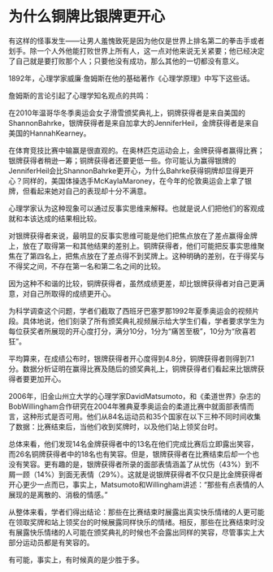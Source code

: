 # 为什么铜牌比银牌更开心

有这样的怪事发生——让男人羞愧致死是因为他仅是世界上排名第二的拳击手或者划手。除一个人外他能打败世界上所有人，这一点对他来说无关紧要；他已经决定了自己就是要打败那个人；只要他没有成功，那么其他的一切都没有意义。

1892年，心理学家威廉·詹姆斯在他的基础著作《心理学原理》中写下这些话。

詹姆斯的言论引起了心理学知名观点的共鸣：

在2010年温哥华冬季奥运会女子滑雪颁奖典礼上，铜牌获得者是来自美国的ShannonBahrke，银牌获得者是来自加拿大的JenniferHeil，金牌获得者是来自美国的HannahKearney。

在体育竞技比赛中输赢是很直观的。在奥林匹克运动会上，金牌获得者赢得比赛；银牌获得者稍逊一筹；铜牌获得者还要更低一些。你可能认为赢得银牌的JenniferHeil会比ShannonBahrke更开心，为什么Bahrke获得铜牌却显得更开心？同样的，美国体操选手McKaylaMaroney，在今年的伦敦奥运会上拿了银牌，但看起来她对自己的表现却十分不满意。

心理学家认为这种现象可以通过反事实思维来解释。也就是说人们把他们的客观成就和本该达成的结果相比较。

对银牌获得者来说，最明显的反事实思维可能是他们把焦点放在了差点赢得金牌上，放在了取得第一和其他结果的差别上。铜牌获得者，他们可能把反事实思维聚焦在了第四名上，把焦点放在了差点得不到奖牌上。这种明确的差别，在于得奖与不得奖之间，不存在第一名和第二名之间的比较。

因为这种不和谐的比较，铜牌获得者，虽然成绩更差，却比银牌获得者对自己更满意，对自己所取得的成绩更开心。

为科学调查这个问题，学者们截取了西班牙巴塞罗那1992年夏季奥运会的视频片段。具体地说，他们刻录了所有颁奖典礼视频展示给大学生们看，学者要求学生为每位获奖者所展现的开心度打分，满分10分，1分为“痛苦至极”，10分为“欣喜若狂”。

平均算来，在成绩公布时，银牌获得者开心度得到4.8分，铜牌获得者则得到7.1分。数据分析证明在赢得比赛及随后的颁奖典礼上，铜牌获得者们看起来比银牌获得者要更加开心。

2006年，旧金山州立大学的心理学家DavidMatsumoto，和《柔道世界》杂志的BobWillingham合作研究在2004年雅典夏季奥运会的柔道比赛中就面部表情而言，这种形式是否可用。他们从84名运动员和35个国家在以下三种不同时间收集了数据：比赛结束后，当他们收到奖牌时，以及他们站上领奖台时。

总体来看，他们发现14名金牌获得者中的13名在他们完成比赛后立即露出笑容，而26名铜牌获得者中的18名也有笑容。但是，银牌获得者在比赛结束后却一个也没有笑容。更有趣的是，银牌获得者所录的面部表情涵盖了从忧伤（43%）到不屑一顾（14%）到面无表情（29%）。这就是说银牌获得者不仅只是比金牌获得者开心更少一点而已，事实上，Matsumoto和Willingham讲述：“那些有点表情的人展现的是离散的、消极的情感。”

从整体来看，学者们得出结论：那些在比赛结束时展露出真实快乐情绪的人更可能在领取奖牌和站上领奖台的时候展露同样快乐的情绪。相反，那些在比赛结束时没有展露快乐情绪的人可能在颁奖典礼的时候也不会露出同样的笑容，尽管事实上大部分运动员都是有笑容的。

有可能，事实上，有时候真的是少胜于多。